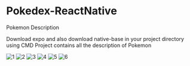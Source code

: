 # Pokedex-ReactNative
Pokemon Description

Download expo and also download native-base in your project directory using CMD
Project contains all the description of Pokemon 

![1](https://user-images.githubusercontent.com/33598165/53964544-610cf780-4111-11e9-878a-4d3861863d86.png)
![2](https://user-images.githubusercontent.com/33598165/53964545-610cf780-4111-11e9-877c-a455b9594b5e.png)
![3](https://user-images.githubusercontent.com/33598165/53964546-61a58e00-4111-11e9-88aa-a5d6e353763c.png)
![4](https://user-images.githubusercontent.com/33598165/53964548-61a58e00-4111-11e9-9c42-55f56b2e763b.png)
![5](https://user-images.githubusercontent.com/33598165/53964550-623e2480-4111-11e9-9315-a9e244686ce8.png)
![6](https://user-images.githubusercontent.com/33598165/53964552-623e2480-4111-11e9-8706-b9479a7054b4.png)
